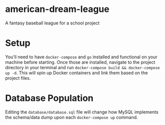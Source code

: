 # american-dream-league
A fantasy baseball league for a school project

# Setup
You'll need to have `docker-compose` and `go` installed and functional on your machine before starting. Once those are installed, navigate to the project directory in your terminal and run `docker-compose build && docker-compose up -d`. This will spin up Docker containers and link them based on the project files.

# Database Population
Editing the `database/database.sql` file will change how MySQL implements the schema/data dump upon each `docker-compose up` command.
